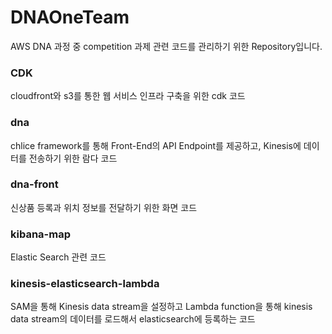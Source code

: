 # DNAOneTeam

AWS DNA 과정 중 competition 과제 관련 코드를 관리하기 위한 Repository입니다. 

### CDK

cloudfront와 s3를 통한 웹 서비스 인프라 구축을 위한 cdk 코드

### dna

chlice framework를 통해 Front-End의 API Endpoint를 제공하고, Kinesis에 데이터를 전송하기 위한 람다 코드

### dna-front

신상품 등록과 위치 정보를 전달하기 위한 화면 코드

### kibana-map

Elastic Search 관련 코드

### kinesis-elasticsearch-lambda

SAM을 통해 Kinesis data stream을 설정하고 Lambda function을 통해 kinesis data stream의 데이터를 로드해서 elasticsearch에 등록하는 코드  


